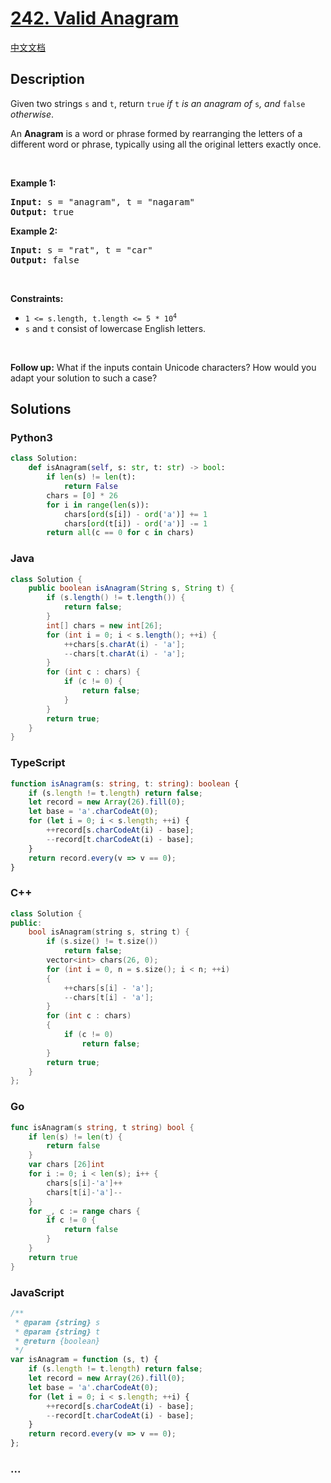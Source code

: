 # [242. Valid Anagram](https://leetcode.com/problems/valid-anagram)

[中文文档](/solution/0200-0299/0242.Valid%20Anagram/README.md)

## Description

<p>Given two strings <code>s</code> and <code>t</code>, return <code>true</code> <em>if</em> <code>t</code> <em>is an anagram of</em> <code>s</code><em>, and</em> <code>false</code> <em>otherwise</em>.</p>

<p>An <strong>Anagram</strong> is a word or phrase formed by rearranging the letters of a different word or phrase, typically using all the original letters exactly once.</p>

<p>&nbsp;</p>
<p><strong>Example 1:</strong></p>
<pre><strong>Input:</strong> s = "anagram", t = "nagaram"
<strong>Output:</strong> true
</pre><p><strong>Example 2:</strong></p>
<pre><strong>Input:</strong> s = "rat", t = "car"
<strong>Output:</strong> false
</pre>
<p>&nbsp;</p>
<p><strong>Constraints:</strong></p>

<ul>
	<li><code>1 &lt;= s.length, t.length &lt;= 5 * 10<sup>4</sup></code></li>
	<li><code>s</code> and <code>t</code> consist of lowercase English letters.</li>
</ul>

<p>&nbsp;</p>
<p><strong>Follow up:</strong> What if the inputs contain Unicode characters? How would you adapt your solution to such a case?</p>

## Solutions

<!-- tabs:start -->

### **Python3**

```python
class Solution:
    def isAnagram(self, s: str, t: str) -> bool:
        if len(s) != len(t):
            return False
        chars = [0] * 26
        for i in range(len(s)):
            chars[ord(s[i]) - ord('a')] += 1
            chars[ord(t[i]) - ord('a')] -= 1
        return all(c == 0 for c in chars)
```

### **Java**

```java
class Solution {
    public boolean isAnagram(String s, String t) {
        if (s.length() != t.length()) {
            return false;
        }
        int[] chars = new int[26];
        for (int i = 0; i < s.length(); ++i) {
            ++chars[s.charAt(i) - 'a'];
            --chars[t.charAt(i) - 'a'];
        }
        for (int c : chars) {
            if (c != 0) {
                return false;
            }
        }
        return true;
    }
}
```

### **TypeScript**

```ts
function isAnagram(s: string, t: string): boolean {
    if (s.length != t.length) return false;
    let record = new Array(26).fill(0);
    let base = 'a'.charCodeAt(0);
    for (let i = 0; i < s.length; ++i) {
        ++record[s.charCodeAt(i) - base];
        --record[t.charCodeAt(i) - base];
    }
    return record.every(v => v == 0);
}
```

### **C++**

```cpp
class Solution {
public:
    bool isAnagram(string s, string t) {
        if (s.size() != t.size())
            return false;
        vector<int> chars(26, 0);
        for (int i = 0, n = s.size(); i < n; ++i)
        {
            ++chars[s[i] - 'a'];
            --chars[t[i] - 'a'];
        }
        for (int c : chars)
        {
            if (c != 0)
                return false;
        }
        return true;
    }
};
```

### **Go**

```go
func isAnagram(s string, t string) bool {
	if len(s) != len(t) {
		return false
	}
	var chars [26]int
	for i := 0; i < len(s); i++ {
		chars[s[i]-'a']++
		chars[t[i]-'a']--
	}
	for _, c := range chars {
		if c != 0 {
			return false
		}
	}
	return true
}
```

### **JavaScript**

```js
/**
 * @param {string} s
 * @param {string} t
 * @return {boolean}
 */
var isAnagram = function (s, t) {
    if (s.length != t.length) return false;
    let record = new Array(26).fill(0);
    let base = 'a'.charCodeAt(0);
    for (let i = 0; i < s.length; ++i) {
        ++record[s.charCodeAt(i) - base];
        --record[t.charCodeAt(i) - base];
    }
    return record.every(v => v == 0);
};
```

### **...**

```

```

<!-- tabs:end -->

